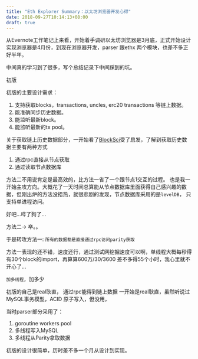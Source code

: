 ```yaml
---
title: "Eth Explorer Summary：以太坊浏览器开发心得"
date: 2018-09-27T10:14:13+08:00
draft: true
---
```


从Evernote工作笔记上来看，开始着手调研以太坊浏览器是3月底，正式开始设计实现浏览器是4月份，到现在浏览器开发，parser 跟ethx 两个模块，也差不多正好半年。

中间真的学习到了很多，写个总结记录下中间踩到的坑。

初版

初版的主要设计需求：

1. 支持获取blocks，transactions, uncles, erc20 transactions 等链上数据。
2. 能准确同步历史数据。
3. 能监听最新block。
4. 能监听最新的tx pool。

关于获取链上历史数据部分，一开始看了[BlockSci](https://github.com/citp/BlockSci)受了启发，了解到获取历史数据主要有两种方式

1. 通过rpc直接从节点获取
2. 通过读取节点数据库

方法二不用说肯定是最高效的，比方法一省了一个跟节点1交互的过程。
也是我一开始主攻方向。大概花了一天时间总算能从节点数据库里面获得自己感兴趣的数据，但刚出炉的方法没捂热，就很悲剧的发现，节点数据库采用的是`levelDB`，
只支持单进程访问。

好吧...哔了狗了...

方法二-> 卒。。

于是转攻方法一: `所有的数据都是直接通过rpc访问parity获取`

方法一表现的还不错，速度还行，通过测试网挖掘速度可以啊，单线程大概每秒得有30个block的import，再算算600万/30/3600 差不多得55个小时，我心里就不开心了...

`加多线程`，加多少

初版的自己是real耿直，
通过rpc能得到链上数据
一开始是real耿直，虽然听说过MySQL事务模型，ACID 原子写入，但没用，

当时parser部分采用了：

1. goroutine workers pool
2. 多线程写入MySQL
3. 多线程从Parity拿取数据

初版的设计很简单，历时差不多一个月从设计到实现。
